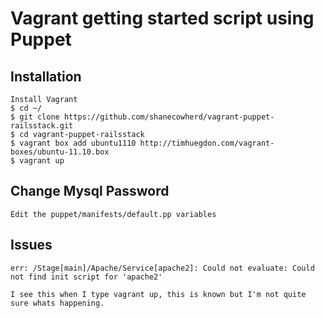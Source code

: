# Vagrant getting started script using Puppet

## Installation

    Install Vagrant
    $ cd ~/
    $ git clone https://github.com/shanecowherd/vagrant-puppet-railsstack.git
    $ cd vagrant-puppet-railsstack
    $ vagrant box add ubuntu1110 http://timhuegdon.com/vagrant-boxes/ubuntu-11.10.box
    $ vagrant up
    
## Change Mysql Password

    Edit the puppet/manifests/default.pp variables

## Issues

    err: /Stage[main]/Apache/Service[apache2]: Could not evaluate: Could not find init script for 'apache2'
    
    I see this when I type vagrant up, this is known but I'm not quite sure whats happening.